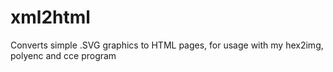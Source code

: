 # xml2html
Converts simple .SVG graphics to HTML pages, for usage with my hex2img, polyenc and cce program
